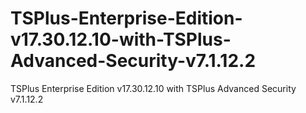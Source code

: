 # TSPlus-Enterprise-Edition-v17.30.12.10-with-TSPlus-Advanced-Security-v7.1.12.2
TSPlus Enterprise Edition v17.30.12.10 with TSPlus Advanced Security v7.1.12.2
